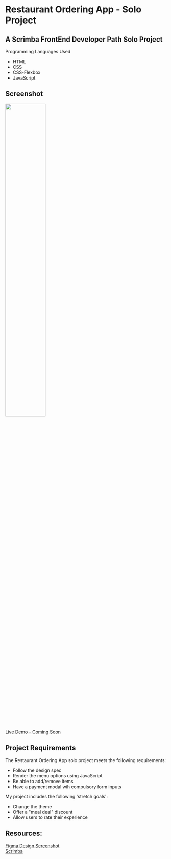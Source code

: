 # Restaurant Ordering App - Solo Project

## A Scrimba FrontEnd Developer Path Solo Project
Programming Languages Used
<ul>
<li>HTML</li>
<li>CSS</li>
<li>CSS-Flexbox</li>
<li>JavaScript</li>
</ul>

## Screenshot
<img src="" width=50% height=50%><br>
[Live Demo - Coming Soon]()
 
## Project Requirements
 The Restaurant Ordering App solo project meets the following requirements:
 <ul>
 <li>Follow the design spec</li>
 <li>Render the menu options using JavaScript</li>
 <li>Be able to add/remove items</li>
 <li>Have a payment modal wih compulsory form inputs</li>
 </ul>
 
 My project includes the following 'stretch goals':
 <ul>
<li>Change the theme</li>
<li>Offer a "meal deal" discount</li>
<li>Allow users to rate their experience</li>
</ul>
 
## Resources:
  [Figma Design Screenshot](https://github.com/famanakis/Scrimba/blob/main/m5-solo-restaraunt-ordering-app/assets/figma-design.png)<br>
 [Scrimba](https://scrimba.com/)

